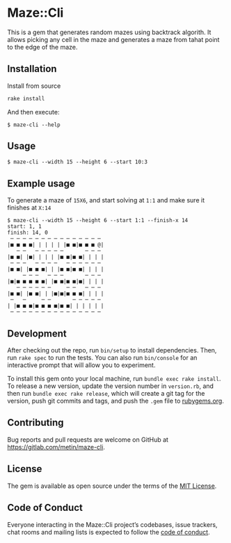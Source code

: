 # Maze::Cli

This is a gem that generates random mazes using backtrack algorith.
It allows picking any cell in the maze and generates a maze from tahat point to the edge of the maze.

## Installation

Install from source

```ruby
rake install
```

And then execute:

    $ maze-cli --help


## Usage

    $ maze-cli --width 15 --height 6 --start 10:3

## Example usage

To generate a maze of `15X6`, and start solving at `1:1` and make sure it finishes at `X:14`

```
$ maze-cli --width 15 --height 6 --start 1:1 --finish-x 14
start: 1, 1
finish: 14, 0
 ─ ─ ─ ─ ─ ─ ─ ─ ─ ─ ─ ─ ─ ─ ─
|■ ■ ■ ■| | | | | |■ ■|■ ■ ■ @|
   ─ ─   ─ ─ ─ ─ ─       ─ ─ ─
|■ ■| |■| | | | |■ ■|■ ■| | | |
 ─ ─ ─   ─ ─ ─ ─   ─ ─ ─ ─ ─ ─
|■ ■| |■ ■ ■| | |■ ■|■ ■| | | |
     ─ ─ ─   ─ ─ ─       ─ ─ ─
|■|■ ■ ■ ■ ■| |■ ■|■ ■|■| | | |
   ─ ─ ─ ─ ─ ─     ─ ─   ─ ─ ─
|■ ■| |■ ■| | |■|■|■ ■ ■| | | |
 ─   ─     ─ ─       ─ ─ ─ ─ ─
| |■ ■ ■|■ ■ ■ ■|■ ■| | | | | |
 ─ ─ ─ ─ ─ ─ ─ ─ ─ ─ ─ ─ ─ ─ ─
 ```

## Development

After checking out the repo, run `bin/setup` to install dependencies. Then, run `rake spec` to run the tests. You can also run `bin/console` for an interactive prompt that will allow you to experiment.

To install this gem onto your local machine, run `bundle exec rake install`. To release a new version, update the version number in `version.rb`, and then run `bundle exec rake release`, which will create a git tag for the version, push git commits and tags, and push the `.gem` file to [rubygems.org](https://rubygems.org).

## Contributing

Bug reports and pull requests are welcome on GitHub at https://gitlab.com/metin/maze-cli.

## License

The gem is available as open source under the terms of the [MIT License](https://opensource.org/licenses/MIT).

## Code of Conduct

Everyone interacting in the Maze::Cli project’s codebases, issue trackers, chat rooms and mailing lists is expected to follow the [code of conduct](https://gitlab.com/metin/maze-cli/blob/master/CODE_OF_CONDUCT.md).

